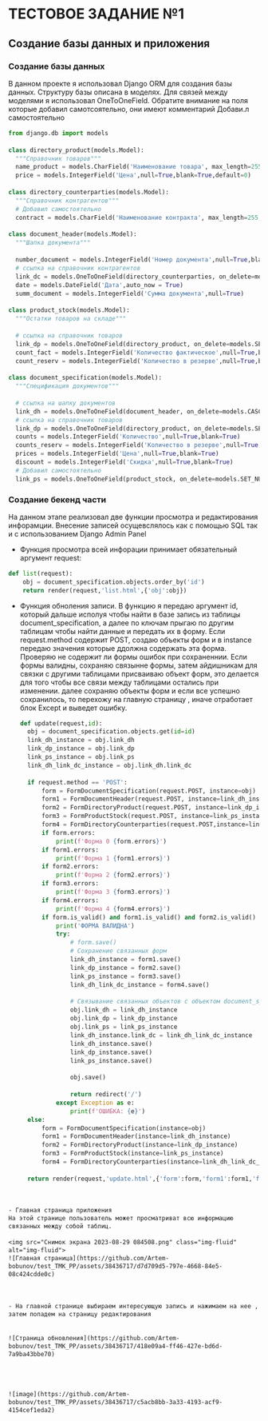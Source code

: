 # ТЕСТОВОЕ ЗАДАНИЕ №1 
## Создание базы данных и приложения

### Создание базы данных
В данном проекте я использовал Django ORM для создания базы данных. Структуру базы описана в моделях. Для связей между моделями я использовал OneToOneField.
Обратите внимание на поля которые добавил самотсоятельно, они имеют комментарий Добави.л самостоятельно

  ```python
  from django.db import models

class directory_product(models.Model):
    """Справочник товаров"""
    name_product = models.CharField('Наименование товара', max_length=255,null=True,blank=True)
    price = models.IntegerField('Цена',null=True,blank=True,default=0)

class directory_counterparties(models.Model):
    """Справочник контрагентов"""
    # Добавил самостоятельно
    contract = models.CharField('Наименование контракта', max_length=255, null=True, blank=True)

class document_header(models.Model):
    """Шапка документа"""

    number_document = models.IntegerField('Номер документа',null=True,blank=True)
    # ссылка на справочник контрагентов
    link_dc = models.OneToOneField(directory_counterparties, on_delete=models.SET_NULL,null=True,blank=True)
    date = models.DateField('Дата',auto_now = True)
    summ_document = models.IntegerField('Сумма документа',null=True)

class product_stock(models.Model):
    """Остатки товаров на складе"""

    # ссылка на справочник товаров
    link_dp = models.OneToOneField(directory_product, on_delete=models.SET_NULL,null=True,blank=True)
    count_fact = models.IntegerField('Количество фактическое',null=True,blank=True)
    count_reserv = models.IntegerField('Количество в резерве',null=True,blank=True)

class document_specification(models.Model):
    """Спецификация документов"""

    # ссылка на шапку документов
    link_dh = models.OneToOneField(document_header, on_delete=models.CASCADE,null=True,blank=True)
    # ссылка на справочник товаров
    link_dp = models.OneToOneField(directory_product, on_delete=models.SET_NULL,null=True,blank=True)
    counts = models.IntegerField('Количество',null=True,blank=True)
    counts_reserv = models.IntegerField('Количество в резерве',null=True,blank=True)
    prices = models.IntegerField('Цена',null=True,blank=True)
    discount = models.IntegerField('Скидка',null=True,blank=True)
    # Добавил самостоятельно
    link_ps = models.OneToOneField(product_stock, on_delete=models.SET_NULL,null=True,blank=True)
```

### Создание бекенд части
На данном этапе реализовал две функции просмотра и редактирования инфорамции. Внесение записей осущевслялось как с помощью SQL так и с использованием Django Admin Panel
- Функция просмотра всей инфорации принимает обязательный аргумент request:
```python
def list(request):
    obj = document_specification.objects.order_by('id')
    return render(request,'list.html',{'obj':obj})
```
- Функция обноления записи. В функцию я передаю аргумент id, который дальше исполуя чтобы найти в базе запись из таблицы document_specification, а далее по ключам прыгаю по другим таблицам чтобы найти данные и передать их в форму. Если request.method содержит POST, создаю объекты форм и в instance передаю значения которые ддолжна содержать эта форма. Проверяю не содержит ли формы ошибок при сохраненнии. Если формы валидны, сохраняю связынне формы, затем айдишникам для связки с другими таблицами присваиваю объект форм, это делается для того чтобы все связи между таблицами остались при изменении. далее сохраняю объекты форм и если все успешно сохранилось, то перехожу на главную страницу , иначе отработает блок Except и выведет ошибку.
  ```python
  def update(request,id):
    obj = document_specification.objects.get(id=id)
    link_dh_instance = obj.link_dh
    link_dp_instance = obj.link_dp
    link_ps_instance = obj.link_ps
    link_dh_link_dc_instance = obj.link_dh.link_dc

    if request.method == 'POST':
        form = FormDocumentSpecification(request.POST, instance=obj)
        form1 = FormDocumentHeader(request.POST, instance=link_dh_instance)
        form2 = FormDirectoryProduct(request.POST, instance=link_dp_instance)
        form3 = FormProductStock(request.POST, instance=link_ps_instance)
        form4 = FormDirectoryCounterparties(request.POST,instance=link_dh_link_dc_instance)
        if form.errors:
            print(f'Форма 0 {form.errors}')
        if form1.errors:
            print(f'Форма 1 {form1.errors}')
        if form2.errors:
            print(f'Форма 2 {form2.errors}')
        if form3.errors:
            print(f'Форма 3 {form3.errors}')
        if form4.errors:
            print(f'Форма 4 {form4.errors}')
        if form.is_valid() and form1.is_valid() and form2.is_valid() and form3.is_valid() and form4.is_valid():
            print('ФОРМА ВАЛИДНА')
            try:
                # form.save()
                # Сохранение связанных форм
                link_dh_instance = form1.save()
                link_dp_instance = form2.save()
                link_ps_instance = form3.save()
                link_dh_link_dc_instance = form4.save()

                # Связывание связанных объектов с объектом document_specification
                obj.link_dh = link_dh_instance
                obj.link_dp = link_dp_instance
                obj.link_ps = link_ps_instance
                link_dh_instance.link_dc = link_dh_link_dc_instance
                link_dh_instance.save()
                link_dp_instance.save()
                link_ps_instance.save()

                obj.save()

                return redirect('/')
            except Exception as e:
                print(f'ОШИБКА: {e}')
    else:
        form = FormDocumentSpecification(instance=obj)
        form1 = FormDocumentHeader(instance=link_dh_instance)
        form2 = FormDirectoryProduct(instance=link_dp_instance)
        form3 = FormProductStock(instance=link_ps_instance)
        form4 = FormDirectoryCounterparties(instance=link_dh_link_dc_instance)

    return render(request,'update.html',{'form':form,'form1':form1,'form2':form2,'form3':form3,'form4':form4})
```


- Главная страница приложения
На этой странице пользователь может просматриват всю информацию связанных между собой таблиц.

<img src="Снимок экрана 2023-08-29 084508.png" class="img-fluid" alt="img-fluid">
![Главная страница](https://github.com/Artem-bobunov/test_TMK_PP/assets/38436717/d7d709d5-797e-4668-84e5-08c424cdde0c)



- На главной странице выбираем интересующую запись и нажимаем на нее , затем попадем на страницу редактирования


![Страница обновления](https://github.com/Artem-bobunov/test_TMK_PP/assets/38436717/418e09a4-ff46-427e-bd6d-7a9ba43bbe70)




![image](https://github.com/Artem-bobunov/test_TMK_PP/assets/38436717/c5acb8bb-3a33-4193-acf9-4154cef1eda2)






